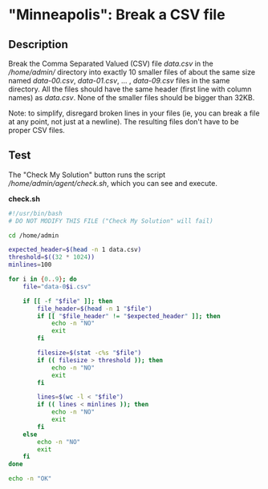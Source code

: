 # "Minneapolis": Break a CSV file

## Description

Break the Comma Separated Valued (CSV) file _data.csv_ in the _/home/admin/_ directory into exactly 10 smaller files of about the same size named _data-00.csv_, _data-01.csv_, ... , _data-09.csv_ files in the same directory. All the files should have the same header (first line with column names) as _data.csv_. None of the smaller files should be bigger than 32KB.  

Note: to simplify, disregard broken lines in your files (ie, you can break a file at any point, not just at a newline). The resulting files don't have to be proper CSV files.


## Test

The "Check My Solution" button runs the script _/home/admin/agent/check.sh_, which you can see and execute.

**check.sh**

```bash
#!/usr/bin/bash
# DO NOT MODIFY THIS FILE ("Check My Solution" will fail)

cd /home/admin

expected_header=$(head -n 1 data.csv)
threshold=$((32 * 1024))
minlines=100

for i in {0..9}; do
    file="data-0$i.csv"

    if [[ -f "$file" ]]; then
        file_header=$(head -n 1 "$file")
        if [[ "$file_header" != "$expected_header" ]]; then
            echo -n "NO"
            exit
        fi

        filesize=$(stat -c%s "$file")
        if (( filesize > threshold )); then
            echo -n "NO"
            exit
        fi

        lines=$(wc -l < "$file")
        if (( lines < minlines )); then
            echo -n "NO"
            exit
        fi
    else
        echo -n "NO"
        exit
    fi
done

echo -n "OK"
```
